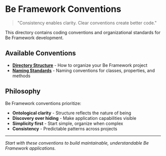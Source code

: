 # Be Framework Conventions

> "Consistency enables clarity. Clear conventions create better code."

This directory contains coding conventions and organizational standards for Be Framework development.

## Available Conventions

- **[Directory Structure](directory-structure.md)** - How to organize your Be Framework project
- **[Naming Standards](naming-standards.md)** - Naming conventions for classes, properties, and methods

## Philosophy

Be Framework conventions prioritize:
- **Ontological clarity** - Structure reflects the nature of being
- **Discovery over hiding** - Make application capabilities visible
- **Simplicity first** - Start simple, organize when complex
- **Consistency** - Predictable patterns across projects

---

*Start with these conventions to build maintainable, understandable Be Framework applications.*